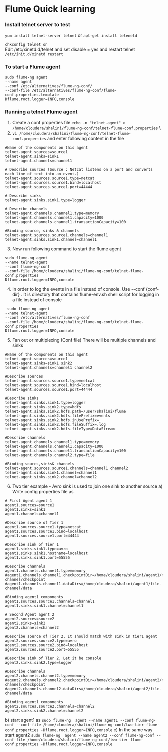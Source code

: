 # Flume Quick learning

### Install telnet server to test
`yum install telnet-server telnet`
or 
`apt-get install telenetd`

`chkconfig telnet on` \
Edit /etc/xinetd.d/telnet and set disable = yes and restart telnet
`/etc/init.d/xinetd restart`

### To start a Flume agent

```
sudo flume-ng agent 
--name agent 
--conf /etc/alternatives/flume-ng-conf/ 
--conf-file /etc/alternatives/flume-ng-conf/flume-conf.properties.template 
Dflume.root.logger=INFO,console
```

### Running a telnet Flume agent
1. Create a conf properties file 
 `echo -n "telnet-agent" > /home/cloudera/shalini/flume-ng-conf/telnet-flume-conf.properties` \
2.  `vi /home/cloudera/shalini/flume-ng-conf/telnet-flume-conf.properties` and enter following content in the file

```
#Name of the components on this agent 
telnet-agent.sources=source1
telnet-agent.sinks=sink1
telnet-agent.channels=channel1

# Describe sources (Source : Netcat listens on a port and converts each line of text into an event.)
telnet-agent.sources.source1.type=netcat
telnet-agent.sources.source1.bind=localhost
telnet-agent.sources.source1.port=44444

# Describe sinks
telnet-agent.sinks.sink1.type=logger

# Describe channels
telnet-agent.channels.channel1.type=memory
telnet-agent.channels.channel1.capacity=1000
telnet-agent.channels.channel1.transactionCapacity=100

#Binding source, sinks & channels
telnet-agent.sources.source1.channels=channel1
telnet-agent.sinks.sink1.channel=channel1
```

3. Now run following command to start the flume agent

```
sudo flume-ng agent 
--name telnet-agent 
--conf flume-ng-conf 
--conf-file /home/cloudera/shalini/flume-ng-conf/telnet-flume-conf.properties 
Dflume.root.logger=INFO,console
```
4. In order to log the events in a file instead of console. Use --conf {conf-dir} . It is directory that contains flume-env.sh shell script  for logging in a file instead of console
```
 sudo flume-ng agent 
--name telnet-agent 
--conf /etc/alternatives/flume-ng-conf 
--conf-file /home/cloudera/shalini/flume-ng-conf/telnet-flume-conf.properties 
Dflume.root.logger=INFO,console
 ```
5. Fan out or multiplexing (Conf file) There will be multiple channels and sinks
```
#Name of the components on this agent
telnet-agent.sources=source1
telnet-agent.sinks=sink1 sink2
telnet-agent.channels=channel1 channel2

#Describe sources
telnet-agent.sources.source1.type=netcat
telnet-agent.sources.source1.bind=localhost
telnet-agent.sources.source1.port=44444

#Describe sinks
telnet-agent.sinks.sink1.type=logger
telnet-agent.sinks.sink2.type=hdfs
telnet-agent.sinks.sink2.hdfs.path=/user/shalini/flume
telnet-agent.sinks.sink2.hdfs.filePrefix=events
telnet-agent.sinks.sink2.hdfs.inUsePrefix=_
telnet-agent.sinks.sink2.hdfs.fileSuffix=.log
telnet-agent.sinks.sink2.hdfs.fileType=DataStream

#Describe channels
telnet-agent.channels.channel1.type=memory
telnet-agent.channels.channel1.capacity=1000
telnet-agent.channels.channel1.transactionCapacity=100
telnet-agent.channels.channel2.type=file

#Binding sourcs,sinks& channels
telnet-agent.sources.source1.channels=channel1 channel2
telnet-agent.sinks.sink1.channel=channel1
telnet-agent.sinks.sink2.channel=channel2
```
6. Two tier example - Avro sink is used to join one sink to another source
a) Write config properties file as
```
# First Agent agent 1
agent1.sources=source1
agent1.sinks=sink1
agent1.channels=channel1

#Describe source of Tier 1
agent1.sources.source1.type=netcat
agent1.sources.source1.bind=localhost
agent1.sources.source1.port=44444

#Describe sink of Tier 1
agent1.sinks.sink1.type=avro
agent1.sinks.sink1.hostname=localhost
agent1.sinks.sink1.port=55555

#Describe channels
agent1.channels.channel1.type=memory
#agent1.channels.channel1.checkpointDir=/home/cloudera/shalini/agent1/file-channel/checkpoint
#agent1.channels.channel1.dataDirs=/home/cloudera/shalini/agent1/file-channel/data

#Binding agent1 components
agent1.sources.source1.channels=channel1
agent1.sinks.sink1.channel=channel1

# Second Agent agent 2
agent2.sources=source2
agent2.sinks=sink2
agent2.channels=channel2

#Describe source of Tier 2. It should match with sink in tier1 agent
agent2.sources.source2.type=avro
agent2.sources.source2.bind=localhost
agent2.sources.source2.port=55555

#Describe sink of Tier 2. Let it be console
agent2.sinks.sink2.type=logger

#Describe channels
agent2.channels.channel2.type=memory
#agent2.channels.channel2.checkpointDir=/home/cloudera/shalini/agent2/file-channel/checkpoint
#agent2.channels.channel2.dataDirs=/home/cloudera/shalini/agent2/file-channel/data

#Binding agent1 components
agent2.sources.source2.channels=channel2
agent2.sinks.sink2.channel=channel2
```
b) start agent1 as 
`sudo flume-ng  agent --name agent1 --conf flume-ng-conf --conf-file /home/cloudera/shalini/flume-ng-conf/two-tier-flume-conf.properties -Dflume.root.logger=INFO,console`
c) In the same way start agent2
`sudo flume-ng  agent --name agent2 --conf flume-ng-conf --conf-file /home/cloudera/shalini/flume-ng-conf/two-tier-flume-conf.properties -Dflume.root.logger=INFO,console`
